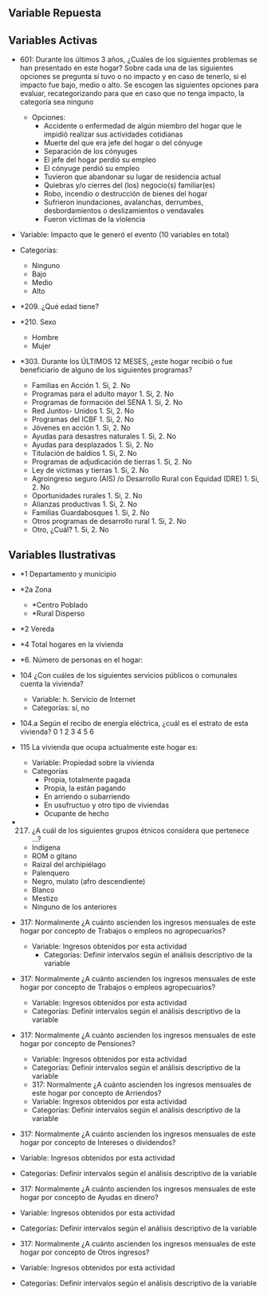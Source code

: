 ## Variable Repuesta
## Variables Activas
- 601: Durante los últimos 3 años, ¿Cuáles de los siguientes problemas se han presentado en este hogar?
  Sobre cada una de las siguientes opciones se pregunta si tuvo o no impacto y en caso de tenerlo, si el impacto fue bajo, medio o alto. Se escogen las siguientes opciones para evaluar, recategorizando para que en caso que no tenga impacto, la categoría sea ninguno
  - Opciones: 
    - Accidente o enfermedad de algún miembro del hogar que le impidió realizar sus actividades cotidianas
    - Muerte del que era jefe del hogar o del cónyuge
    - Separación de los cónyuges
    - El jefe del hogar perdió su empleo
    - El cónyuge perdió su empleo
    - Tuvieron que abandonar su lugar de residencia actual
    - Quiebras y/o cierres del (los) negocio(s) familiar(es)
    - Robo, incendio o destrucción de bienes del hogar
    - Sufrieron inundaciones, avalanchas, derrumbes, desbordamientos o deslizamientos o vendavales
    - Fueron víctimas de la violencia
- Variable: Impacto que le generó el evento (10 variables en total)
- Categorías: 
  - Ninguno
  - Bajo
  - Medio
  - Alto

- *209. ¿Qué edad tiene?
- *210. Sexo 
	- Hombre
	- Mujer
- *303.  Durante los ÚLTIMOS 12 MESES, ¿este hogar recibió o fue beneficiario de alguno de los siguientes programas?
	- Familias en Acción 1. Si, 2. No
	- Programas para el adulto mayor  1. Si, 2. No
	- Programas de formación del SENA  1. Si, 2. No
	- Red Juntos- Unidos 1. Si, 2. No
	- Programas del ICBF 1. Si, 2. No
	- Jóvenes en acción  1. Si, 2. No
	- Ayudas para desastres naturales 1. Si, 2. No
	- Ayudas para desplazados 1. Si, 2. No
	- Titulación de baldíos 1. Si, 2. No
	- Programas de adjudicación de tierras 1. Si, 2. No
	- Ley de víctimas y tierras 1. Si, 2. No
	- Agroingreso seguro (AIS) /o Desarrollo Rural con Equidad (DRE) 1. Si, 2. No
	- Oportunidades rurales 1. Si, 2. No
	- Alianzas productivas 1. Si, 2. No
	- Familias Guardabosques 1. Si, 2. No
	- Otros programas de desarrollo rural 1. Si, 2. No
	- Otro, ¿Cuál? 1. Si, 2. No

## Variables Ilustrativas
- *1 Departamento y municipio 
- *2a Zona 
  - *Centro Poblado
  - *Rural Disperso
- *2 Vereda 
- *4 Total hogares en la vivienda  
- *6. Número de personas en el hogar: 

- 104 ¿Con cuáles de los siguientes servicios públicos o comunales cuenta la vivienda?
  -  Variable: h. Servicio de Internet
  -  Categorías: sí, no


- 104.a Según el recibo de energía eléctrica, ¿cuál es el estrato de esta vivienda? 
   0   1   2   3   4   5   6

- 115 La vivienda que ocupa actualmente este hogar es:
  - Variable: Propiedad sobre la vivienda
  - Categorías
    - Propia, totalmente pagada
    - Propia, la están pagando
    - En arriendo o subarriendo
    - En usufructuo y otro tipo de viviendas
    - Ocupante de hecho

- 217. ¿A cuál de los siguientes grupos étnicos considera que pertenece …?
 	- Indígena 
 	- ROM o gitano
 	-  Raizal del archipiélago 
 	-   Palenquero 
 	-   Negro, mulato (afro descendiente) 
 	-   Blanco 
 	-   Mestizo
 	-    Ninguno de los anteriores
 	
- 317: Normalmente ¿A cuánto ascienden los ingresos mensuales de este hogar por concepto de Trabajos o empleos no agropecuarios?
  - Variable: Ingresos obtenidos por esta actividad
	  - Categorías: Definir intervalos según el análisis descriptivo de la variable
- 317: Normalmente ¿A cuánto ascienden los ingresos mensuales de este hogar por concepto de Trabajos o empleos agropecuarios?
  - Variable: Ingresos obtenidos por esta actividad
  - Categorías: Definir intervalos según el análisis descriptivo de la variable
- 317: Normalmente ¿A cuánto ascienden los ingresos mensuales de este hogar por concepto de Pensiones?
  - Variable: Ingresos obtenidos por esta actividad
  - Categorías: Definir intervalos según el análisis descriptivo de la variable
  - 317: Normalmente ¿A cuánto ascienden los ingresos mensuales de este hogar por concepto de Arriendos?
  - Variable: Ingresos obtenidos por esta actividad
  - Categorías: Definir intervalos según el análisis descriptivo de la variable
- 317: Normalmente ¿A cuánto ascienden los ingresos mensuales de este hogar por concepto de Intereses o dividendos?
- Variable: Ingresos obtenidos por esta actividad
- Categorías: Definir intervalos según el análisis descriptivo de la variable
 - 317: Normalmente ¿A cuánto ascienden los ingresos mensuales de este hogar por concepto de Ayudas en dinero?
  - Variable: Ingresos obtenidos por esta actividad
  - Categorías: Definir intervalos según el análisis descriptivo de la variable
 - 317: Normalmente ¿A cuánto ascienden los ingresos mensuales de este hogar por concepto de Otros ingresos?
  - Variable: Ingresos obtenidos por esta actividad
  - Categorías: Definir intervalos según el análisis descriptivo de la variable

